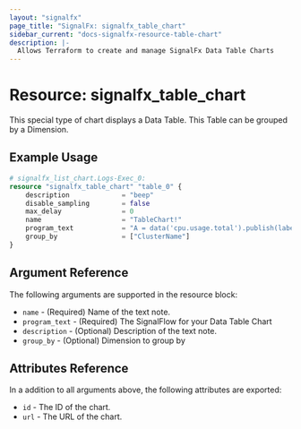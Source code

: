 ```yaml
---
layout: "signalfx"
page_title: "SignalFx: signalfx_table_chart"
sidebar_current: "docs-signalfx-resource-table-chart"
description: |-
  Allows Terraform to create and manage SignalFx Data Table Charts
---
```


# Resource: signalfx_table_chart

This special type of chart displays a Data Table. This Table can be grouped by a Dimension.

## Example Usage

```tf
# signalfx_list_chart.Logs-Exec_0:
resource "signalfx_table_chart" "table_0" {
    description             = "beep"
    disable_sampling        = false
    max_delay               = 0
    name                    = "TableChart!"
    program_text            = "A = data('cpu.usage.total').publish(label='CPU Total')"
    group_by                = ["ClusterName"]
}
```

## Argument Reference

The following arguments are supported in the resource block:

* `name` - (Required) Name of the text note.
* `program_text` - (Required) The SignalFlow for your Data Table Chart
* `description` - (Optional) Description of the text note.
* `group_by` - (Optional) Dimension to group by

## Attributes Reference

In a addition to all arguments above, the following attributes are exported:

* `id` - The ID of the chart.
* `url` - The URL of the chart.
